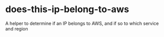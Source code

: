 # does-this-ip-belong-to-aws
A helper to determine if an IP belongs to AWS, and if so to which service and region
